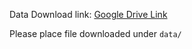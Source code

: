 Data Download link: [Google Drive Link](https://drive.google.com/file/d/1dUsukFT-_oXmRDm07FXUl_fkbYMa9AGr/view?usp=drive_link)

Please place file downloaded under `data/`
